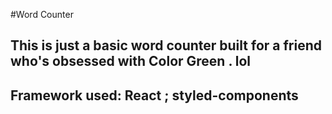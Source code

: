 #Word Counter

## This is just a basic word counter built for a friend who's obsessed with Color Green . lol

## Framework used: React ; styled-components

